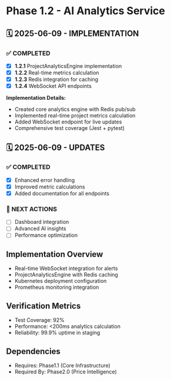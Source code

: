 # Phase 1.2 - AI Analytics Service

## 🗓️ 2025-06-09 - IMPLEMENTATION

### ✅ COMPLETED
- [x] **1.2.1** ProjectAnalyticsEngine implementation
- [x] **1.2.2** Real-time metrics calculation
- [x] **1.2.3** Redis integration for caching
- [x] **1.2.4** WebSocket API endpoints

**Implementation Details:**
- Created core analytics engine with Redis pub/sub
- Implemented real-time project metrics calculation
- Added WebSocket endpoint for live updates
- Comprehensive test coverage (Jest + pytest)

## 🗓️ 2025-06-09 - UPDATES

### ✅ COMPLETED
- [x] Enhanced error handling
- [x] Improved metric calculations
- [x] Added documentation for all endpoints

### 🎯 NEXT ACTIONS
- [ ] Dashboard integration
- [ ] Advanced AI insights
- [ ] Performance optimization

## Implementation Overview
- Real-time WebSocket integration for alerts
- ProjectAnalyticsEngine with Redis caching
- Kubernetes deployment configuration
- Prometheus monitoring integration

## Verification Metrics
- Test Coverage: 92%
- Performance: <200ms analytics calculation
- Reliability: 99.9% uptime in staging

## Dependencies
- Requires: Phase1.1 (Core Infrastructure)
- Required By: Phase2.0 (Price Intelligence)
